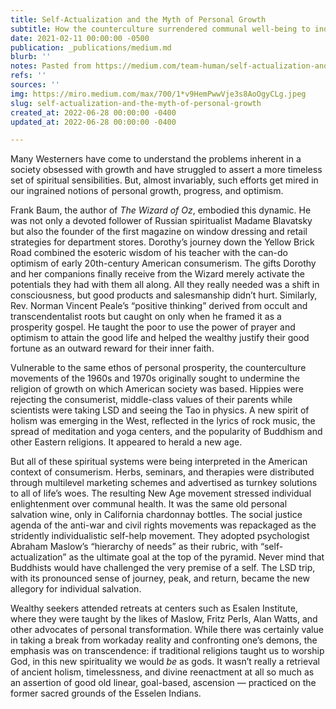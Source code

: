 ```yaml
---
title: Self-Actualization and the Myth of Personal Growth
subtitle: How the counterculture surrendered communal well-being to individual enlightenment
date: 2021-02-11 00:00:00 -0500
publication: _publications/medium.md
blurb: ''
notes: Pasted from https://medium.com/team-human/self-actualization-and-the-myth-of-personal-growth-67c12e5310f3
refs: ''
sources: ''
img: https://miro.medium.com/max/700/1*v9HemPwwVje3s8AoOgyCLg.jpeg
slug: self-actualization-and-the-myth-of-personal-growth
created_at: 2022-06-28 00:00:00 -0400
updated_at: 2022-06-28 00:00:00 -0400

---
```

Many Westerners have come to understand the problems inherent in a society obsessed with growth and have struggled to assert a more timeless set of spiritual sensibilities. But, almost invariably, such efforts get mired in our ingrained notions of personal growth, progress, and optimism.

Frank Baum, the author of _The Wizard of Oz_, embodied this dynamic. He was not only a devoted follower of Russian spiritualist Madame Blavatsky but also the founder of the first magazine on window dressing and retail strategies for department stores. Dorothy’s journey down the Yellow Brick Road combined the esoteric wisdom of his teacher with the can-do optimism of early 20th-century American consumerism. The gifts Dorothy and her companions finally receive from the Wizard merely activate the potentials they had with them all along. All they really needed was a shift in consciousness, but good products and salesmanship didn’t hurt. Similarly, Rev. Norman Vincent Peale’s “positive thinking” derived from occult and transcendentalist roots but caught on only when he framed it as a prosperity gospel. He taught the poor to use the power of prayer and optimism to attain the good life and helped the wealthy justify their good fortune as an outward reward for their inner faith.

Vulnerable to the same ethos of personal prosperity, the counterculture movements of the 1960s and 1970s originally sought to undermine the religion of growth on which American society was based. Hippies were rejecting the consumerist, middle-class values of their parents while scientists were taking LSD and seeing the Tao in physics. A new spirit of holism was emerging in the West, reflected in the lyrics of rock music, the spread of meditation and yoga centers, and the popularity of Buddhism and other Eastern religions. It appeared to herald a new age.

But all of these spiritual systems were being interpreted in the American context of consumerism. Herbs, seminars, and therapies were distributed through multilevel marketing schemes and advertised as turnkey solutions to all of life’s woes. The resulting New Age movement stressed individual enlightenment over communal health. It was the same old personal salvation wine, only in California chardonnay bottles. The social justice agenda of the anti-war and civil rights movements was repackaged as the stridently individualistic self-help movement. They adopted psychologist Abraham Maslow’s “hierarchy of needs” as their rubric, with “self-actualization” as the ultimate goal at the top of the pyramid. Never mind that Buddhists would have challenged the very premise of a self. The LSD trip, with its pronounced sense of journey, peak, and return, became the new allegory for individual salvation.

Wealthy seekers attended retreats at centers such as Esalen Institute, where they were taught by the likes of Maslow, Fritz Perls, Alan Watts, and other advocates of personal transformation. While there was certainly value in taking a break from workaday reality and confronting one’s demons, the emphasis was on transcendence: if traditional religions taught us to worship God, in this new spirituality we would _be_ as gods. It wasn’t really a retrieval of ancient holism, timelessness, and divine reenactment at all so much as an assertion of good old linear, goal-based, ascension — practiced on the former sacred grounds of the Esselen Indians.
